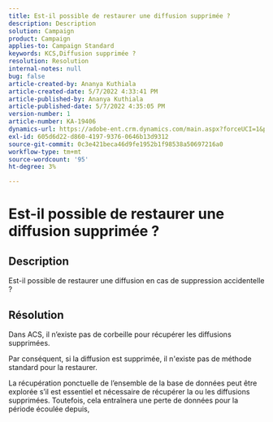 ```yaml
---
title: Est-il possible de restaurer une diffusion supprimée ?
description: Description
solution: Campaign
product: Campaign
applies-to: Campaign Standard
keywords: KCS,Diffusion supprimée ?
resolution: Resolution
internal-notes: null
bug: false
article-created-by: Ananya Kuthiala
article-created-date: 5/7/2022 4:33:41 PM
article-published-by: Ananya Kuthiala
article-published-date: 5/7/2022 4:35:05 PM
version-number: 1
article-number: KA-19406
dynamics-url: https://adobe-ent.crm.dynamics.com/main.aspx?forceUCI=1&pagetype=entityrecord&etn=knowledgearticle&id=47b22373-23ce-ec11-a7b5-0022480a8e40
exl-id: 605d6d22-d860-4197-9376-0646b13d9312
source-git-commit: 0c3e421beca46d9fe1952b1f98538a50697216a0
workflow-type: tm+mt
source-wordcount: '95'
ht-degree: 3%

---
```


# Est-il possible de restaurer une diffusion supprimée ?

## Description




Est-il possible de restaurer une diffusion en cas de suppression accidentelle ?


## Résolution


Dans ACS, il n’existe pas de corbeille pour récupérer les diffusions supprimées.

Par conséquent, si la diffusion est supprimée, il n&#39;existe pas de méthode standard pour la restaurer.

La récupération ponctuelle de l’ensemble de la base de données peut être explorée s’il est essentiel et nécessaire de récupérer la ou les diffusions supprimées. Toutefois, cela entraînera une perte de données pour la période écoulée depuis,
